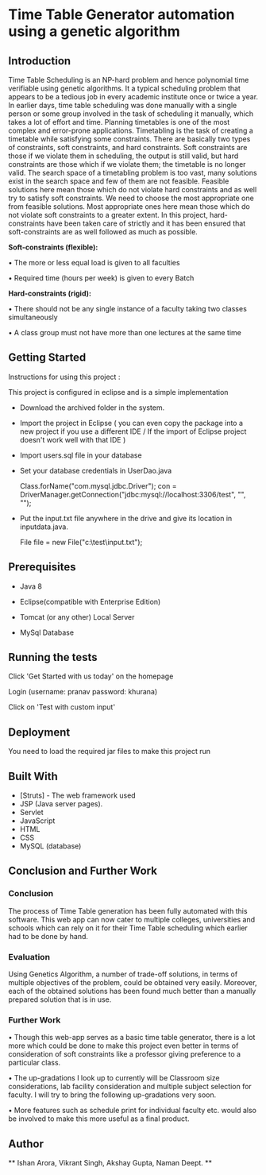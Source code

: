# Time Table Generator automation using a genetic algorithm

## Introduction
Time Table Scheduling is an NP-hard problem and hence polynomial time verifiable using genetic algorithms. It a typical scheduling problem that appears to be a tedious job in every academic institute once or twice a year. In earlier days, time table scheduling was done manually with a single person or some group involved in the task of scheduling it manually, which takes a lot of effort and time. Planning timetables is one of the most complex and error-prone applications.
Timetabling is the task of creating a timetable while satisfying some constraints. There are basically two types of constraints, soft constraints, and hard constraints. Soft constraints are those if we violate them in scheduling, the output is still valid, but hard constraints are those which if we violate them; the timetable is no longer valid. The search space of a timetabling problem is too vast, many solutions exist in the search space and few of them are not feasible. Feasible solutions here mean those which do not violate hard constraints and as well try to satisfy soft constraints. We need to choose the most appropriate one from feasible solutions. Most appropriate ones here mean those which do not violate soft constraints to a greater extent. In this project, hard-constraints have been taken care of strictly and it has been ensured that soft-constraints are as well followed as much as possible.

**Soft-constraints (flexible):**

  • The more or less equal load is given to all faculties

  • Required time (hours per week) is given to every Batch

**Hard-constraints (rigid):**

  • There should not be any single instance of a faculty taking two classes simultaneously

  • A class group must not have more than one lectures at the same time

## Getting Started

Instructions for using this project :

This project is configured in eclipse and is a simple implementation

  * Download the archived folder in the system.

  * Import the project in Eclipse ( you can even copy the package into a new project if you use a different IDE / If the import of Eclipse project doesn't work well with that IDE )

  * Import users.sql file in your database

  * Set your database credentials in UserDao.java
   
    Class.forName("com.mysql.jdbc.Driver");
    con = DriverManager.getConnection("jdbc:mysql://localhost:3306/test", "", "");
   

  * Put the input.txt file anywhere in the drive and give its location in inputdata.java.
   
    File file = new File("c:\\test\\input.txt");



## Prerequisites

  * Java 8
 
  * Eclipse(compatible with Enterprise Edition)
 
  * Tomcat (or any other) Local Server
 
  * MySql Database

## Running the tests

Click 'Get Started with us today' on the homepage

Login (username: pranav password: khurana)

Click on 'Test with custom input'

## Deployment

You need to load the required jar files to make this project run

## Built With

  * [Struts] - The web framework used
  * JSP (Java server pages).
  * Servlet
  * JavaScript
  * HTML
  * CSS
  * MySQL (database)
 

## Conclusion and Further Work

### Conclusion
The process of Time Table generation has been fully automated with this software. This web app can now cater to multiple colleges, universities and schools which can rely on it for their Time Table scheduling which earlier had to be done by hand.

### Evaluation
Using Genetics Algorithm, a number of trade-off solutions, in terms of multiple objectives of the problem, could be obtained very easily. Moreover, each of the obtained solutions has been found much better than a manually prepared solution that is in use.

### Further Work
• Though this web-app serves as a basic time table generator, there is a lot more which could be done to make this project even better in terms of consideration of soft constraints like a professor giving preference to a particular class.

• The up-gradations I look up to currently will be Classroom size considerations, lab facility consideration and multiple subject selection for faculty. I will try to bring the following up-gradations very soon.

• More features such as schedule print for individual faculty etc. would also be involved to make this more useful as a final product.


## Author

** Ishan Arora, Vikrant Singh, Akshay Gupta, Naman Deept. **
